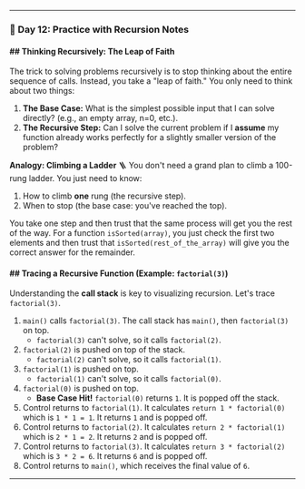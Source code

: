 -----

### 📝 Day 12: Practice with Recursion Notes

#### \#\# Thinking Recursively: The Leap of Faith

The trick to solving problems recursively is to stop thinking about the entire sequence of calls. Instead, you take a "leap of faith." You only need to think about two things:

1.  **The Base Case:** What is the simplest possible input that I can solve directly? (e.g., an empty array, n=0, etc.).
2.  **The Recursive Step:** Can I solve the current problem if I **assume** my function already works perfectly for a slightly smaller version of the problem?

**Analogy: Climbing a Ladder** 🪜
You don't need a grand plan to climb a 100-rung ladder. You just need to know:

1.  How to climb **one** rung (the recursive step).
2.  When to stop (the base case: you've reached the top).

You take one step and then trust that the same process will get you the rest of the way. For a function `isSorted(array)`, you just check the first two elements and then trust that `isSorted(rest_of_the_array)` will give you the correct answer for the remainder.

#### \#\# Tracing a Recursive Function (Example: `factorial(3)`)

Understanding the **call stack** is key to visualizing recursion. Let's trace `factorial(3)`.

1.  `main()` calls `factorial(3)`. The call stack has `main()`, then `factorial(3)` on top.
      * `factorial(3)` can't solve, so it calls `factorial(2)`.
2.  `factorial(2)` is pushed on top of the stack.
      * `factorial(2)` can't solve, so it calls `factorial(1)`.
3.  `factorial(1)` is pushed on top.
      * `factorial(1)` can't solve, so it calls `factorial(0)`.
4.  `factorial(0)` is pushed on top.
      * **Base Case Hit\!** `factorial(0)` returns `1`. It is popped off the stack.
5.  Control returns to `factorial(1)`. It calculates `return 1 * factorial(0)` which is `1 * 1 = 1`. It returns `1` and is popped off.
6.  Control returns to `factorial(2)`. It calculates `return 2 * factorial(1)` which is `2 * 1 = 2`. It returns `2` and is popped off.
7.  Control returns to `factorial(3)`. It calculates `return 3 * factorial(2)` which is `3 * 2 = 6`. It returns `6` and is popped off.
8.  Control returns to `main()`, which receives the final value of `6`.

-----

